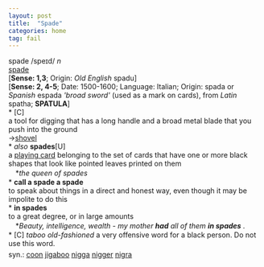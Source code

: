 ```yaml
---
layout: post
title:  "Spade"
categories: home
tag: fail
---
```

<DIV style="MARGIN: 0px 0px 5px">spade /speɪd/ <I>n</I> <BR><A href="{{ site.baseurl }}/spade"><U>spade</U></A><BR>[<B>Sense: 1,3</B>; Origin: <I>Old English</I> spadu]<BR>[<B>Sense: 2, 4-5</B>; Date: 1500-1600; Language: Italian; Origin: spada or <I>Spanish</I> espada <I>'broad sword'</I> (used as a mark on cards), from <I>Latin</I> spatha; <B>SPATULA</B>]<BR>* [C] <BR>a tool for digging that has a long handle and a broad metal blade that you push into the ground<BR>→<A href="{{ site.baseurl }}/shovel"><U>shovel</U></A><BR>* <I>also</I> <B>spades</B>[U]<BR>a <A href="{{ site.baseurl }}/playing%20card"><U>playing card</U></A> belonging to the set of cards that have one or more black shapes that look like pointed leaves printed on them<BR>　*<I>the queen of spades</I><BR>* <B>call a spade a spade</B><BR>to speak about things in a direct and honest way, even though it may be impolite to do this<BR>* <B>in spades</B><BR>to a great degree, or in large amounts<BR>　*<I>Beauty, intelligence, wealth - my mother <B>had</B> all of them <B>in spades</B> .</I><BR>* [C] <I>taboo old-fashioned</I> a very offensive word for a black person. Do not use this word.</DIV>
<DIV style="MARGIN: 0px 0px 5px">
<DIV style="MARGIN: 4px 0px">syn.: <A href="{{ site.baseurl }}/coon"><U>coon</U></A> <A href="{{ site.baseurl }}/jigaboo"><U>jigaboo</U></A> <A href="{{ site.baseurl }}/nigga"><U>nigga</U></A> <A href="{{ site.baseurl }}/nigger"><U>nigger</U></A> <A href="{{ site.baseurl }}/nigra"><U>nigra</U></A></DIV></DIV>
